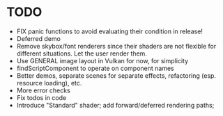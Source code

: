 # TODO

* FIX panic functions to avoid evaluating their condition in release!
* Deferred demo
* Remove skybox/font renderers since their shaders are not flexible for different situations.
Let the user render them.
* Use GENERAL image layout in Vulkan for now, for simplicity
* findScriptComponent to operate on component names
* Better demos, separate scenes for separate effects, refactoring (esp. resource loading), etc.
* More error checks
* Fix todos in code
* Introduce "Standard" shader; add forward/deferred rendering paths;